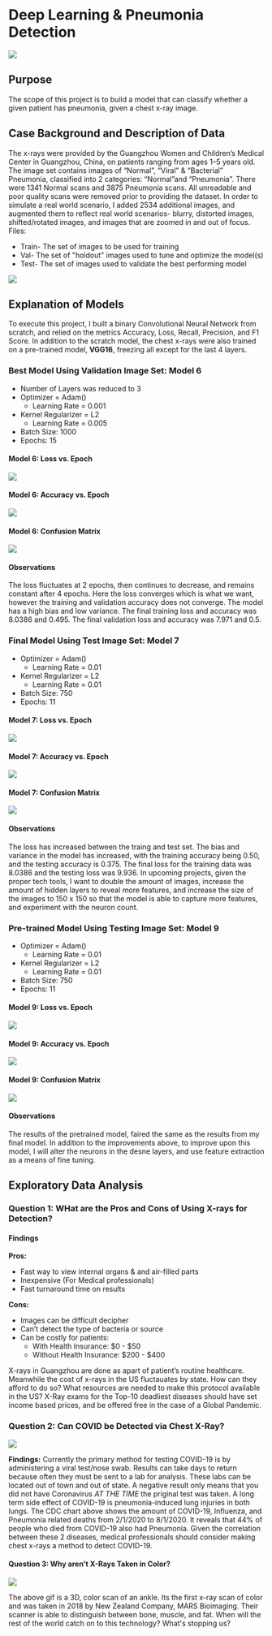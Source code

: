 # Deep Learning & Pneumonia Detection


<img src="/Users/ericagabriel/Flatiron/Projects/Xray_Classification/intropic.png">

## Purpose
The scope of this project is to build a model that can classify whether a given patient has pneumonia, given a chest x-ray image. 

## Case Background and Description of Data
The x-rays were provided by the Guangzhou Women and Children’s Medical Center in Guangzhou, China, on patients ranging from ages 1–5 years old. The image set contains images of “Normal”, “Viral” & “Bacterial” Pneumonia, classified into 2 categories: “Normal”and “Pneumonia”. There were 1341 Normal scans and 3875 Pneumonia scans. All unreadable and poor quality scans were removed prior to providing the dataset. In order to simulate  a real world scenario, I added 2534 additional images, and augmented them to reflect real world scenarios- blurry, distorted images, shifted/rotated images, and images that are zoomed in and out of focus.
Files: 
* Train- The set of images to be used for training
* Val- The set of "holdout" images used to tune and optimize the model(s)
* Test- The set of images used to validate the best performing model

<img src="/Users/ericagabriel/Flatiron/Projects/Xray_Classification/ZoomedXray.png">

## Explanation of Models
To execute this project, I built a binary Convolutional Neural Network from scratch, and relied on the metrics Accuracy, Loss, Recall, Precision, and F1 Score. In addition to the scratch model, the chest x-rays were also trained on a pre-trained model, **VGG16**, freezing all except for the last 4 layers.

### Best Model Using Validation Image Set: Model 6
* Number of Layers was reduced to 3
* Optimizer = Adam()
    * Learning Rate = 0.001
* Kernel Regularizer = L2
    * Learning Rate = 0.005
* Batch Size: 1000
* Epochs: 15
 

#### Model 6:  Loss vs. Epoch
<img src="/Users/ericagabriel/Flatiron/Projects/Xray_Classification/LossEpoch_valset.png">

#### Model 6:  Accuracy vs. Epoch
<img src="/Users/ericagabriel/Flatiron/Projects/Xray_Classification/ValAccEpoch_valset.png">

#### Model 6: Confusion Matrix
<img src="/Users/ericagabriel/Flatiron/Projects/Xray_Classification/ConfusionMatrix_valset.png">

#### Observations
The loss fluctuates at 2 epochs, then continues to decrease, and remains constant after 4 epochs. Here the loss converges which is what we want, however the training and validation accuracy does not converge. The model has a high bias and low variance. The final training loss and accuracy was 8.0386 and 0.495. The final validation loss and accuracy was 7.971 and 0.5.

### Final Model Using Test Image Set: Model 7
* Optimizer = Adam()
    * Learning Rate = 0.01
* Kernel Regularizer = L2
    * Learning Rate = 0.01
* Batch Size: 750
* Epochs: 11
 

#### Model 7:  Loss vs. Epoch
<img src="/Users/ericagabriel/Flatiron/Projects/Xray_Classification/LossEpoch_testset.png">

#### Model 7:  Accuracy vs. Epoch
<img src="/Users/ericagabriel/Flatiron/Projects/v/LossEpoch_testset.png">

#### Model 7: Confusion Matrix
<img src="/Users/ericagabriel/Flatiron/Projects/Xray_Classification/Confmatrix_testset.png">

#### Observations
The loss has increased between the traing and test set. The bias and variance in the model has increased, with the training accuracy being 0.50, and the testing accuracy is 0.375. The final loss for the training data was 8.0386 and the testing loss was 9.936. In upcoming projects, given the proper tech tools, I want to double the amount of images, increase the amount of hidden layers to reveal more features, and increase the size of the images to 150 x 150 so that the model is able to capture more features, and experiment with the neuron count. 

### Pre-trained Model Using Testing Image Set: Model 9
* Optimizer = Adam()
    * Learning Rate = 0.01
* Kernel Regularizer = L2
    * Learning Rate = 0.01
* Batch Size: 750
* Epochs: 11
 

#### Model 9:  Loss vs. Epoch
<img src="/Users/ericagabriel/Flatiron/Projects/Xray_Classification/Pretrain_LossEpochTest.png">

#### Model 9:  Accuracy vs. Epoch
<img src="/Users/ericagabriel/Flatiron/Projects/Xray_Classification/Pretrain_AccEpochTest.png">

#### Model 9: Confusion Matrix
<img src="/Users/ericagabriel/Flatiron/Projects/Xray_Classification/Pretrain_Confmatrix.png">

#### Observations
The results of the pretrained model, faired the same as the results from my final model. In addition to the improvements above, to improve upon this model, I will alter the neurons in the desne layers, and use feature extraction as a means of fine tuning. 

## Exploratory Data Analysis

### Question 1: WHat are the Pros and Cons of Using X-rays for Detection?

#### Findings
 **Pros:**
 * Fast way to view internal organs & and air-filled parts
* Inexpensive (For Medical professionals)
* Fast turnaround time on results

**Cons:**
* Images can be difficult decipher
* Can’t detect the type of bacteria or source
* Can be costly for patients:
    * With Health Insurance: $0 - $50 
    * Without Health Insurance: $200 - $400

X-rays in Guangzhou are done as apart of patient’s routine healthcare. Meanwhile the cost of x-rays in the US fluctauates by state. How can they afford to do so? What resources are needed to make this protocol available in the US? X-Ray exams for the Top-10 deadliest diseases should have set income based prices, and be offered free in the case of a Global Pandemic.


### Question 2: Can COVID be Detected via Chest X-Ray?
<img src="/Users/ericagabriel/Flatiron/Projects/Xray_Classification/CDC.png">

**Findings:**
Currently the primary method for testing COVID-19 is by administering a viral test/nose swab. Results can take days to return because often they must be sent to a lab for analysis. These labs can be located out of town and out of state. A negative result only means that you did not have Coronavirus *AT THE TIME* the priginal test was taken. A long term side effect of COVID-19 is pneumonia-induced lung injuries in both lungs. The CDC chart above shows the amount of COVID-19, Influenza, and Pneumonia related deaths from 2/1/2020 to 8/1/2020. It reveals that 44% of people who died from COVID-19 also had Pneumonia. Given the correlation between these 2 diseases, medical professionals should consider making chest x-rays a method to detect COVID-19.
 
 #### Question 3: Why aren't X-Rays Taken in Color?

 <img src="/Users/ericagabriel/Flatiron/Projects/Xray_Classification/3D_Color_Image.gif">

 The above gif is a 3D, color scan of an ankle. Its the first x-ray scan of color and was taken in 2018 by New Zealand Company, MARS Bioimaging. Their scanner is able to distinguish between bone, muscle, and fat. When will the rest of the world catch on to this technology? What's stopping us?